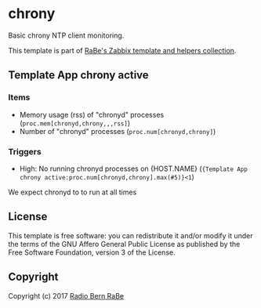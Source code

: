 # chrony

Basic chrony NTP client monitoring.

This template is part of [RaBe's Zabbix template and helpers
collection](https://github.com/radiorabe/rabe-zabbix).

## Template App chrony active

### Items 
* Memory usage (rss) of "chronyd" processes (`proc.mem[chronyd,chrony,,,rss]`)
* Number of "chronyd" processes (`proc.num[chronyd,chrony]`)
### Triggers

* High: No running chronyd processes on {HOST.NAME} (`{Template App chrony active:proc.num[chronyd,chrony].max(#5)}<1`)

We expect chronyd to to run at all times

## License
This template is free software: you can redistribute it and/or modify it under
the terms of the GNU Affero General Public License as published by the Free
Software Foundation, version 3 of the License.

## Copyright
Copyright (c) 2017 [Radio Bern RaBe](http://www.rabe.ch)
